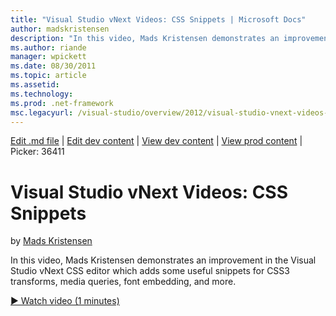 ```yaml
---
title: "Visual Studio vNext Videos: CSS Snippets | Microsoft Docs"
author: madskristensen
description: "In this video, Mads Kristensen demonstrates an improvement in the Visual Studio vNext CSS editor which adds some useful snippets for CSS3 transforms, media q..."
ms.author: riande
manager: wpickett
ms.date: 08/30/2011
ms.topic: article
ms.assetid: 
ms.technology: 
ms.prod: .net-framework
msc.legacyurl: /visual-studio/overview/2012/visual-studio-vnext-videos-css-editor-snippets
---
```

[Edit .md file](C:\Projects\msc\dev\Msc.Www\Web.ASP\App_Data\github\visual-studio\overview\2012\visual-studio-vnext-videos-css-editor-snippets.md) | [Edit dev content](http://www.aspdev.net/umbraco#/content/content/edit/36412) | [View dev content](http://docs.aspdev.net/tutorials/visual-studio/overview/2012/visual-studio-vnext-videos-css-editor-snippets.html) | [View prod content](http://www.asp.net/visual-studio/overview/2012/visual-studio-vnext-videos-css-editor-snippets) | Picker: 36411

Visual Studio vNext Videos: CSS Snippets
====================
by [Mads Kristensen](https://github.com/madskristensen)

In this video, Mads Kristensen demonstrates an improvement in the Visual Studio vNext CSS editor which adds some useful snippets for CSS3 transforms, media queries, font embedding, and more.

[&#9654; Watch video (1 minutes)](https://channel9.msdn.com/Blogs/ASP-NET-Site-Videos/visual-studio-vnext-videos-css-editor-snippets)
